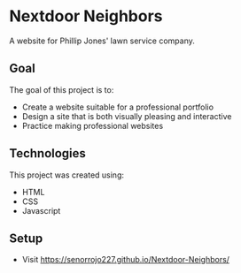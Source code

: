 # Nextdoor Neighbors
A website for Phillip Jones' lawn service company.

## Goal
The goal of this project is to:
+ Create a website suitable for a professional portfolio
+ Design a site that is both visually pleasing and interactive
+ Practice making professional websites

## Technologies
This project was created using:
+ HTML
+ CSS
+ Javascript

## Setup
+ Visit https://senorrojo227.github.io/Nextdoor-Neighbors/